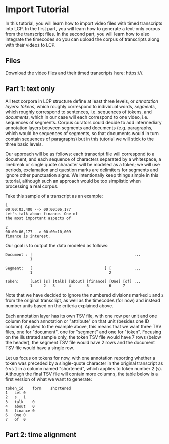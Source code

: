 # Import Tutorial

In this tutorial, you will learn how to import video files with timed transcripts into LCP. In the first part, you will learn how to generate a text-only corpus from the transcript files. In the second part, you will learn how to also integrate the timecodes so you can upload the corpus of transcripts along with their videos to LCP.

## Files

Download the video files and their timed transcripts here: https:///.

## Part 1: text only

All text corpora in LCP structure define at least three levels, or *annotation layers*: *tokens*, which roughly correspond to individual words, *segments*, which roughly correspond to sentences, i.e. sequences of tokens, and *documents*, which in our case will each correspond to one video, i.e. sequences of segments. Corpus curators could decide to add intermediary annotation layers between segments and documents (e.g. paragraphs, which would be sequences of segments, so that documents would in turn contain sequences of paragraphs) but in this tutorial we will stick to the three basic levels.

Our approach will be as follows: each transcript file will correspond to a document, and each sequence of characters separated by a whitespace, a linebreak or single quote character will be modeled as a token; we will use periods, exclamation and question marks are delimiters for segments and ignore other punctuation signs. We intentionally keep things simple in this tutorial, although such an approach would be too simplistic when processing a real corpus.

Take this sample of a transcript as an example:

```
1
00:00:03,400 --> 00:00:06,177
Let's talk about finance. One of
the most important aspects of

2
00:00:06,177 --> 00:00:10,009
finance is interest.
```

Our goal is to output the data modeled as follows:

```
Document : [                                             ...
           1

Segment:   [                                ] [          ...
           1                                  2

Token:     [Let] [s] [talk] [about] [finance] [One] [of] ...
           1     2   3      4       5         6     7
```

Note that we have decided to ignore the numbered divisions marked `1` and `2` from the original transcript, as well as the timecodes (for now) and instead number units based on the criteria explained above.

Each annotation layer has its own TSV file, with one row per unit and one column for each annotation or "attribute" on that unit (besides one ID column). Applied to the example above, this means that we want three TSV files, one for "document", one for "segment" and one for "token". Focusing on the illustrated sample only, the token TSV file would have 7 rows (below the header), the segment TSV file would have 2 rows and the document TSV file would have a single row.

Let us focus on tokens for now, with one annotation reporting whether a token was preceded by a single-quote character in the original transcript as `0` vs `1` in a column named "shortened", which applies to token number 2 (`s`). Although the final TSV file will contain more columns, the table below is a first version of what we want to generate:

```
token_id	form	shortened
1	Let	0
2	s	1
3	talk	0
4	about	0
5	finance	0
6	One	0
7	of	0
```

## Part 2: time alignment